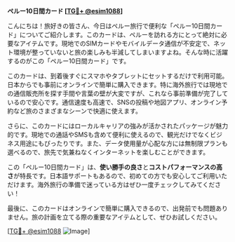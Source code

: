 **ペルー10日間カード [[TG💪+ @esim1088](https://t.me/s/esim1088)]**

こんにちは！旅好きの皆さん、今日はペルー旅行で便利な「ペルー10日間カード」についてご紹介します。このカードは、ペルーを訪れる方にとって絶対に必要なアイテムです。現地でのSIMカードやモバイルデータ通信が不安定で、ネット環境が整っていないと旅の楽しみも半減してしまいますよね。そんな時に活躍するのがこの「ペルー10日間カード」です。

このカードは、到着後すぐにスマホやタブレットにセットするだけで利用可能。日本からでも事前にオンラインで簡単に購入できます。特に海外旅行では現地での通信販売所を探す手間や言葉の壁が大変ですが、これなら事前準備が完了しているので安心です。通信速度も高速で、SNSの投稿や地図アプリ、オンライン予約など旅のさまざまなシーンで快適に使えます。

さらに、このカードにはローカルキャリアの強みが活かされたパッケージが魅力的です。現地での通話やSMSも含めて便利に使えるので、観光だけでなくビジネス用途にもぴったりです。また、データ使用量が心配な方には無制限プランも選べるので、旅先で気兼ねなくインターネットを楽しむことができます。

この「ペルー10日間カード」は、**使い勝手の良さ**と**コストパフォーマンスの高さ**が特長です。日本語サポートもあるので、初めての方でも安心してご利用いただけます。海外旅行の準備で迷っている方はぜひ一度チェックしてみてください！

最後に、このカードはオンラインで簡単に購入できるので、出発前でも問題ありません。旅の計画を立てる際の重要なアイテムとして、ぜひお試しください。

[[TG💪+ @esim1088](https://t.me/s/esim1088) ![Image](https://i.postimg.cc/Y0z9fWf4/image.png)]
